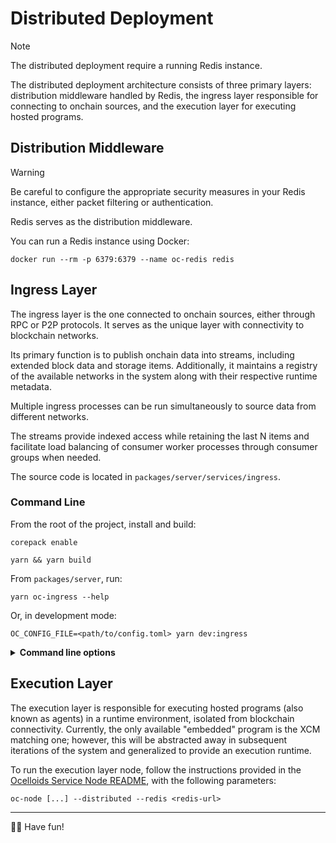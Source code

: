 # Distributed Deployment

> [!NOTE]
> The distributed deployment require a running Redis instance.

The distributed deployment architecture consists of three primary layers: distribution middleware handled by Redis, the ingress layer responsible for connecting to onchain sources, and the execution layer for executing hosted programs.

## Distribution Middleware

> [!WARNING]
> Be careful to configure the appropriate security measures in your Redis instance, either packet filtering or authentication.

Redis serves as the distribution middleware.

You can run a Redis instance using Docker:

```shell
docker run --rm -p 6379:6379 --name oc-redis redis
```

## Ingress Layer

The ingress layer is the one connected to onchain sources, either through RPC or P2P protocols. It serves as the unique layer with connectivity to blockchain networks.

Its primary function is to publish onchain data into streams, including extended block data and storage items. Additionally, it maintains a registry of the available networks in the system along with their respective runtime metadata.

Multiple ingress processes can be run simultaneously to source data from different networks.

The streams provide indexed access while retaining the last N items and facilitate load balancing of consumer worker processes through consumer groups when needed.

The source code is located in `packages/server/services/ingress`.

### Command Line

From the root of the project, install and build:

```shell
corepack enable
```

```shell
yarn && yarn build
```

From `packages/server`, run:

```shell
yarn oc-ingress --help
```

Or, in development mode:

```shell
OC_CONFIG_FILE=<path/to/config.toml> yarn dev:ingress
```

<details>
  <summary><strong>Command line options</strong></summary>

```shell
Usage: oc-ingress [options]

Ocelloids Ingress Node

Options:
  -V, --version                         output the version number
  -h, --host <address>                  host to bind to (default: "localhost", env: OC_HOST)
  -p, --port <number>                   port number to listen on (default: 3011, env: OC_PORT)
  -c, --config <file>                   service configuration file (env: OC_CONFIG_FILE)
  -d, --db <dir>                        database directory (default: "./db.ingress", env: OC_DB_DIR)
  --scheduler <boolean>                 enables or disables the task scheduler (default: true, env: OC_DB_SCHEDULER_ENABLE)
  --scheduler-frequency <milliseconds>  milliseconds to wait before each tick (default: 5000, env: OC_DB_SCHEDULER_FREQUENCY)
  --sweep-expiry <milliseconds>         milliseconds before a task is swept (default: 1500000, env: OC_DB_JANITOR_SWEEP_EXPIRY)
  -g, --grace <milliseconds>            milliseconds for the graceful close to finish (default: 5000, env: OC_CLOSE_GRACE_DELAY)
  -t --telemetry <boolean>              enables or disables the telemetry exporter (default: true, env: OC_TELEMETRY_ENABLE)
  --redis <redis-url>                   redis[s]://[[username][:password]@][host][:port][/db-number] (env: OC_REDIS_URL)
  --help                                display help for command
```
</details>

## Execution Layer

The execution layer is responsible for executing hosted programs (also known as agents) in a runtime environment, isolated from blockchain connectivity. Currently, the only available "embedded" program is the XCM matching one; however, this will be abstracted away in subsequent iterations of the system and generalized to provide an execution runtime.

To run the execution layer node, follow the instructions provided in the [Ocelloids Service Node README](https://github.com/sodazone/ocelloids-services/blob/main/packages/server/), with the following parameters:

```shell
oc-node [...] --distributed --redis <redis-url>
```

---

:dizzy::rocket: Have fun!

